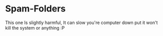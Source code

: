 # Spam-Folders
This one Is slightly harmful, It can slow you're computer down put it won't kill the system or anything :P
